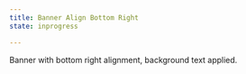 ```yaml
---
title: Banner Align Bottom Right 
state: inprogress

---
```

Banner with bottom right alignment, background text applied.